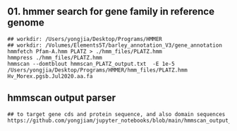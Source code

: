 ## 01. hmmer search for gene family in reference genome
```
## workdir: /Users/yongjia/Desktop/Programs/HMMER
## workdir: /Volumes/Elements5T/barley_annotation_V3/gene_annotation
hmmfetch Pfam-A.hmm PLATZ > ./hmm_files/PLATZ.hmm
hmmpress ./hmm_files/PLATZ.hmm
hmmscan --domtblout hmmscan_PLATZ_output.txt  -E 1e-5 /Users/yongjia/Desktop/Programs/HMMER/hmm_files/PLATZ.hmm  Hv_Morex.pgsb.Jul2020.aa.fa
```
## hmmscan output parser
```
## to target gene cds and protein sequence, and also domain sequences
https://github.com/yongjiam/jupyter_notebooks/blob/main/hmmscan_output_parser.ipynb
```
